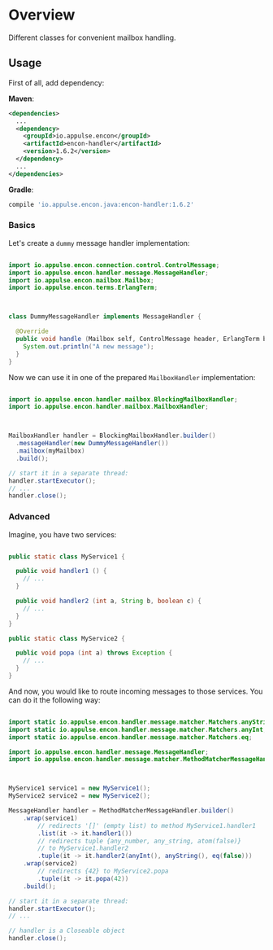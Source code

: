 # Overview

Different classes for convenient mailbox handling.

## Usage

First of all, add dependency:

**Maven**:

```xml
<dependencies>
  ...
  <dependency>
    <groupId>io.appulse.encon</groupId>
    <artifactId>encon-handler</artifactId>
    <version>1.6.2</version>
  </dependency>
  ...
</dependencies>
```

**Gradle**:

```groovy
compile 'io.appulse.encon.java:encon-handler:1.6.2'
```

### Basics

Let's create a `dummy` message handler implementation:

```java

import io.appulse.encon.connection.control.ControlMessage;
import io.appulse.encon.handler.message.MessageHandler;
import io.appulse.encon.mailbox.Mailbox;
import io.appulse.encon.terms.ErlangTerm;



class DummyMessageHandler implements MessageHandler {

  @Override
  public void handle (Mailbox self, ControlMessage header, ErlangTerm body) {
    System.out.println("A new message");
  }
}
```

Now we can use it in one of the prepared `MailboxHandler` implementation:

```java

import io.appulse.encon.handler.mailbox.BlockingMailboxHandler;
import io.appulse.encon.handler.mailbox.MailboxHandler;



MailboxHandler handler = BlockingMailboxHandler.builder()
  .messageHandler(new DummyMessageHandler())
  .mailbox(myMailbox)
  .build();

// start it in a separate thread:
handler.startExecutor();
// ...
handler.close();
```

### Advanced

Imagine, you have two services:

```java

public static class MyService1 {

  public void handler1 () {
    // ...
  }

  public void handler2 (int a, String b, boolean c) {
    // ...
  }
}

public static class MyService2 {

  public void popa (int a) throws Exception {
    // ...
  }
}
```

And now, you would like to route incoming messages to those services. You can do it the following way:

```java

import static io.appulse.encon.handler.message.matcher.Matchers.anyString;
import static io.appulse.encon.handler.message.matcher.Matchers.anyInt;
import static io.appulse.encon.handler.message.matcher.Matchers.eq;

import io.appulse.encon.handler.message.MessageHandler;
import io.appulse.encon.handler.message.matcher.MethodMatcherMessageHandler;



MyService1 service1 = new MyService1();
MyService2 service2 = new MyService2();

MessageHandler handler = MethodMatcherMessageHandler.builder()
    .wrap(service1)
        // redirects '[]' (empty list) to method MyService1.handler1
        .list(it -> it.handler1())
        // redirects tuple {any_number, any_string, atom(false)}
        // to MyService1.handler2
        .tuple(it -> it.handler2(anyInt(), anyString(), eq(false)))
    .wrap(service2)
        // redirects {42} to MyService2.popa
        .tuple(it -> it.popa(42))
    .build();

// start it in a separate thread:
handler.startExecutor();
// ...

// handler is a Closeable object
handler.close();
```
